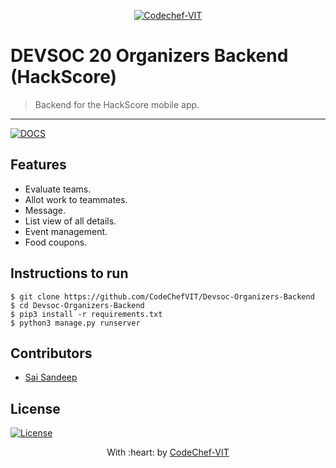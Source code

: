 <p align="center"><a href="https://www.codechefvit.com" target="_blank"><img src="https://s3.amazonaws.com/codechef_shared/sites/all/themes/abessive/logo-3.png" title="CodeChef-VIT" alt="Codechef-VIT"></a>
</p>

# DEVSOC 20 Organizers Backend (HackScore)

> <Subtitle>
> Backend for the HackScore mobile app.

---
[![DOCS](https://img.shields.io/badge/API-Deployed-green?style=flat-square&logo=appveyor)](https://api-devsoc.herokuapp.com/) 




## Features
- Evaluate teams.
- Allot work to teammates.
- Message.
- List view of all details.
- Event management.
- Food coupons.


## Instructions to run

```
$ git clone https://github.com/CodeChefVIT/Devsoc-Organizers-Backend
$ cd Devsoc-Organizers-Backend
$ pip3 install -r requirements.txt
$ python3 manage.py runserver
```

## Contributors
- <a href="https://github.com/raysandeep">Sai Sandeep</a>

## License

[![License](http://img.shields.io/:license-mit-blue.svg?style=flat-square)](http://badges.mit-license.org)

<p align="center">
	With :heart: by <a href="https://www.codechefvit.com" target="_blank">CodeChef-VIT</a>
</p>
